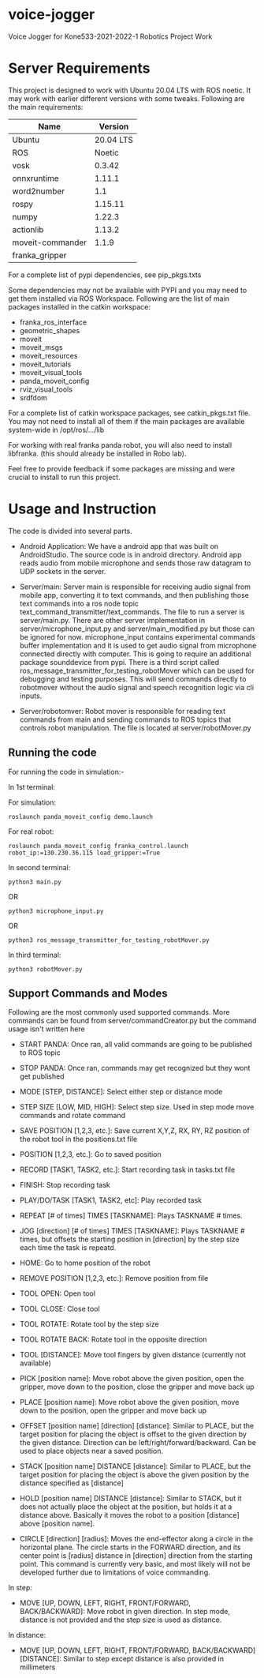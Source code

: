 # voice-jogger
Voice Jogger for Kone533-2021-2022-1 Robotics Project Work

# Server Requirements

This project is designed to work with Ubuntu 20.04 LTS with ROS noetic. It may work with earlier different versions with some tweaks. Following are the main requirements:

| Name             | Version   |
|------------------|-----------|
| Ubuntu           | 20.04 LTS |
| ROS              | Noetic    |
| vosk             | 0.3.42    |
| onnxruntime      | 1.11.1    |
| word2number      | 1.1       |
| rospy            | 1.15.11   |
| numpy            | 1.22.3    |
| actionlib        | 1.13.2    |
| moveit-commander | 1.1.9     |
| franka_gripper   |           |

For a complete list of pypi dependencies, see pip_pkgs.txts

Some dependencies may not be available with PYPI and you may need to get them installed via ROS Workspace. Following are the list of main packages installed in the catkin workspace:

- franka_ros_interface
- geometric_shapes
- moveit
- moveit_msgs
- moveit_resources
- moveit_tutorials
- moveit_visual_tools
- panda_moveit_config
- rviz_visual_tools
- srdfdom

For a complete list of catkin workspace packages, see catkin_pkgs.txt file. You may not need to install all of them if the main packages are available system-wide in /opt/ros/.../lib

For working with real franka panda robot, you will also need to install libfranka. (this should already be installed in Robo lab).

Feel free to provide feedback if some packages are missing and were crucial to install to run this project.


# Usage and Instruction

The code is divided into several parts.

- Android Application: We have a android app that was built on AndroidStudio. The source code is in android directory. Android app reads audio from mobile microphone and sends those raw datagram to UDP sockets in the server.

- Server/main: Server main is responsible for receiving audio signal from mobile app, converting it to text commands, and then publishing those text commands into a ros node topic text_command_transmitter/text_commands. The file to run a server is server/main.py. There are other server implementation in server/microphone_input.py and server/main_modified.py but those can be ignored for now. microphone_input contains experimental commands buffer implementation and it is used to get audio signal from microphone connected directly with computer. This is going to require an additional package sounddevice from pypi. There is a third script called ros_message_transmitter_for_testing_robotMover which can be used for debugging and testing purposes. This will send commands directly to robotmover without the audio signal and speech recognition logic via cli inputs.

- Server/robotomver: Robot mover is responsible for reading text commands from main and sending commands to ROS topics that controls robot manipulation. The file is located at server/robotMover.py

## Running the code

For running the code in simulation:-

In 1st terminal: 

For simulation:

    roslaunch panda_moveit_config demo.launch

For real robot:

    roslaunch panda_moveit_config franka_control.launch robot_ip:=130.230.36.115 load_gripper:=True

In second terminal:

    python3 main.py 
OR

    python3 microphone_input.py 
    
OR

    python3 ros_message_transmitter_for_testing_robotMover.py

In third terminal:

    python3 robotMover.py


## Support Commands and Modes

Following are the most commonly used supported commands. More commands can be found from server/commandCreator.py but the command usage isn't written here

- START PANDA: Once ran, all valid commands are going to be published to ROS topic
- STOP PANDA: Once ran, commands may get recognized but they wont get published
- MODE [STEP, DISTANCE]: Select either step or distance mode
- STEP SIZE [LOW, MID, HIGH]: Select step size. Used in step mode move commands and rotate command
- SAVE POSITION [1,2,3, etc.]: Save current X,Y,Z, RX, RY, RZ position of the  robot tool in the positions.txt file
- POSITION [1,2,3, etc.]: Go to saved position
- RECORD [TASK1, TASK2, etc.]: Start recording task in tasks.txt file
- FINISH: Stop recording task
- PLAY/DO/TASK [TASK1, TASK2, etc]: Play recorded task
- REPEAT [# of times] TIMES [TASKNAME]: Plays TASKNAME # times.
- JOG [direction] [# of times] TIMES [TASKNAME]: Plays TASKNAME # times, but offsets the starting position in [direction] by the step size each time the task is repeatd.
- HOME: Go to home position of the robot
- REMOVE POSITION [1,2,3, etc.]: Remove position from file
- TOOL OPEN: Open tool
- TOOL CLOSE: Close tool
- TOOL ROTATE: Rotate tool by the step size
- TOOL ROTATE BACK: Rotate tool in the opposite direction
- TOOL [DISTANCE]: Move tool fingers by given distance (currently not available)

- PICK [position name]: Move robot above the given position, open the gripper, move down to the position, close the gripper and move back up
- PLACE [position name]: Move robot above the given position, move down to the position, open the gripper and move back up
- OFFSET [position name] [direction] [distance]: Similar to PLACE, but the target position for placing the object is offset to the given direction by the given distance. Direction can be left/right/forward/backward. Can be used to place objects near a saved position.
- STACK [position name] DISTANCE [distance]: Similar to PLACE, but the target position for placing the object is above the given position by the distance specified as [distance]
- HOLD [position name] DISTANCE [distance]: Similar to STACK, but it does not actually place the object at the position, but holds it at a distance above. Basically it moves the robot to a position [distance] above [position name].

- CIRCLE [direction] [radius]: Moves the end-effector along a circle in the horizontal plane. The circle starts in the FORWARD direction, and its center point is [radius] distance in [direction] direction from the starting point. This command is currently very basic, and most likely will not be developed further due to limitations of voice commanding.


In step:

 - MOVE [UP, DOWN, LEFT, RIGHT, FRONT/FORWARD, BACK/BACKWARD]: Move robot in given direction. In step mode, distance is not provided and the step size is used as distance.

In distance:

- MOVE [UP, DOWN, LEFT, RIGHT, FRONT/FORWARD, BACK/BACKWARD] [DISTANCE]: Similar to step except distance is also provided in millimeters

